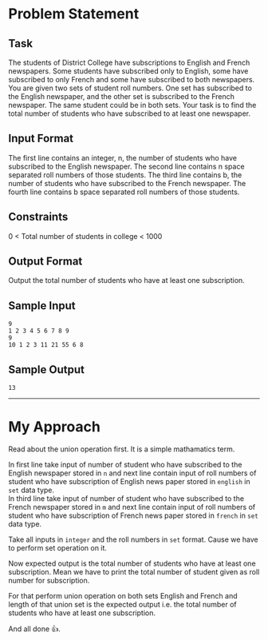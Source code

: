 # Problem Statement
## Task
The students of District College have subscriptions to English and French newspapers. Some students have subscribed only to English, some have subscribed to only French and some have subscribed to both newspapers.
You are given two sets of student roll numbers. One set has subscribed to the English newspaper, and the other set is subscribed to the French newspaper. The same student could be in both sets. Your task is to find the total number of students who have subscribed to at least one newspaper.
## Input Format
The first line contains an integer, n, the number of students who have subscribed to the English newspaper.
The second line contains n space separated roll numbers of those students.
The third line contains b, the number of students who have subscribed to the French newspaper.
The fourth line contains b space separated roll numbers of those students.
## Constraints
0 < Total number of students in college < 1000
## Output Format
Output the total number of students who have at least one subscription.
## Sample Input
`9`  
`1 2 3 4 5 6 7 8 9`  
`9`  
`10 1 2 3 11 21 55 6 8`  
## Sample Output
`13`
<hr>

# My Approach 
Read about the union operation first. It is a simple mathamatics term.  

In first line take input of number of student who have subscribed to the English newspaper stored in `n` and next line contain input of roll numbers of student who have subscription of English news paper stored in `english` in `set` data type.  
In third line take input of number of student who have subscribed to the French newspaper stored in `m` and next line contain input of roll numbers of student who have subscription of French news paper stored in `french` in `set` data type.  

Take all inputs in `integer` and the roll numbers in `set` format. Cause we have to perform set operation on it.

Now expected output is the total number of students who have at least one subscription. Mean we have to print the total number of student given as roll number for subscription.

For that perform union operation on both sets English and French and length of that union set is the expected output i.e. the total number of students who have at least one subscription.

And all done 👍.
